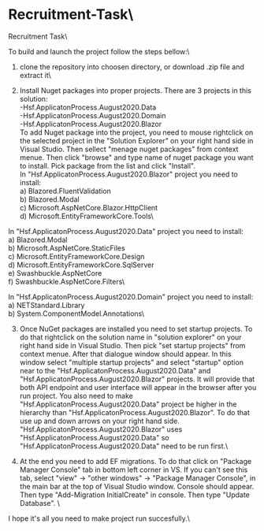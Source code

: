 # Recruitment-Task\
Recruitment Task\\

To build and launch the project follow the steps bellow:\
1) clone the repository into choosen directory, or download .zip file and extract it\\

2) Install Nuget packages into proper projects. There are 3 projects in this solution:\
  -Hsf.ApplicatonProcess.August2020.Data \
  -Hsf.ApplicatonProcess.August2020.Domain\
  -Hsf.ApplicatonProcess.August2020.Blazor\
  To add Nuget package into the project, you need to mouse rightclick on the selected project in the "Solution Explorer" on your right hand side in Visual Studio. Then sellect "menage nuget packages" from context menue. Then click "browse" and type name of nuget package you want to install. Pick package from the list and click "Install".\
  In "Hsf.ApplicatonProcess.August2020.Blazor" project you need to install:\
  a) Blazored.FluentValidation\
  b) Blazored.Modal\
  c) Microsoft.AspNetCore.Blazor.HttpClient\
  d) Microsoft.EntityFrameworkCore.Tools\\
  
  In "Hsf.ApplicatonProcess.August2020.Data" project you need to install:\
  a) Blazored.Modal\
  b) Microsoft.AspNetCore.StaticFiles\
  c) Microsoft.EntityFrameworkCore.Design\
  d) Microsoft.EntityFrameworkCore.SqlServer\
  e) Swashbuckle.AspNetCore\
  f) Swashbuckle.AspNetCore.Filters\\
  
  In "Hsf.ApplicatonProcess.August2020.Domain" project you need to install:\
  a) NETStandard.Library\
  b) System.ComponentModel.Annotations\\
  
3) Once NuGet packages are installed you need to set startup projects. To do that rightclick on the solution name in "solution explorer" on your right hand side in Visual Studio. Then pick "set startup projects" from context menue. After that dialogue window should appear. In this window select "multiple startup projects" and select "startup" option near to the "Hsf.ApplicatonProcess.August2020.Data" and "Hsf.ApplicatonProcess.August2020.Blazor" projects. It will provide that both API endpoint and user interface will appear in the browser after you run project. You also need to make "Hsf.ApplicatonProcess.August2020.Data" project be higher in the hierarchy than "Hsf.ApplicatonProcess.August2020.Blazor". To do that use up and down arrows on your right hand side. "Hsf.ApplicatonProcess.August2020.Blazor" uses "Hsf.ApplicatonProcess.August2020.Data" so "Hsf.ApplicatonProcess.August2020.Data" need to be run first.\\

4) At the end you need to add EF migrations. To do that click on "Package Manager Console" tab in bottom left corner in VS. If you can't see this tab, select "view" -> "other windows" -> "Package Manager Console", in the main bar at the top of Visual Studio window. Console should appear. Then type "Add-Migration InitialCreate" in console. Then type "Update Database". \\

I hope it's all you need to make project run succesfully.\
